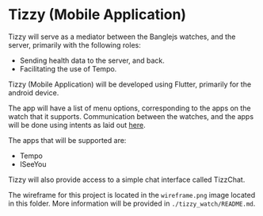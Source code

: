 # Tizzy (Mobile Application)

Tizzy will serve as a mediator between the Banglejs watches, and the server, primarily with the following roles:

- Sending health data to the server, and back.
- Facilitating the use of Tempo.

Tizzy (Mobile Application) will be developed using Flutter, primarily for the android device.

The app will have a list of menu options, corresponding to the apps on the watch that it supports.
Communication between the watches, and the apps will be done using intents as laid out [here](https://www.espruino.com/Gadgetbridge).

The apps that will be supported are:

- Tempo
- ISeeYou

Tizzy will also provide access to a simple chat interface called TizzChat.

The wireframe for this project is located in the `wireframe.png` image located in this folder.
More information will be provided in `./tizzy_watch/README.md`.
